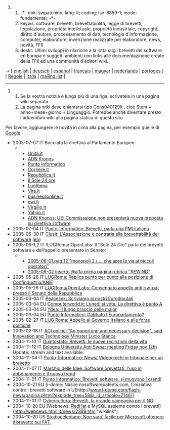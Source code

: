 1.  1.  -\*- dok: swpatcnino; lang: it; coding: iso-8859-1; mode:
        fundamental; -\*-
    2.  keyws: software, brevetti, brevettabiolitá, legge di brevetti,
        legislazione, propriétà intelletuale, propriétà industriale,
        copyright, diritto d\'autore, processamento di dati, tecnologia
        d\'informazione, computer, elaboratore, invenzione realizzate
        per elaboratore, news, novità, FFII
    3.  deskr: Ultimi sviluppi in rilazione a la lotta sugli brevetti
        del software en Europa e suggetti ambienti con links alle
        documentazinone create della FFII ed una communità d\'editori
        wiki.

-\> \[ [ english](SwpatcninoEn "wikilink") \| [
deutsch](SwpatcninoDe "wikilink") \| [ espanol](SwpatcninoEs "wikilink")
\| [ francais](SwpatcninoFr "wikilink") \| [
magyar](SwpatcninoHu "wikilink") \| [
nederlands](SwpatcninoNl "wikilink") \| [
portoges](SwpatcninoPt "wikilink") \] \[ [
Regole](SwpatcninoMetaIt "wikilink") \| [ Italia](SwpatitIt "wikilink")
\| [mailing
list](http://lists.ffii.org/mailman/listinfo/it-parl/ "wikilink") \]

------------------------------------------------------------------------

1.  1.  Se la vostra notizia è lunga più di una riga, scrivetela in una
        pagina wiki separata.
    2.  La pagina wiki deve chiamarsi tipo
        [Cons040129It](Cons040129It "wikilink") , cioè Stem +
        anno+mese+giorno + Linguaggio. Potrebbe anche diventare presto
        l\'addendum wiki alla pagina statica di questo sito.

Per favore, aggiungere le novità in cima alla pagina, per esempio quelle
di
[Google](http://news.google.it/news?hl=it&ned=it&q=brevetti+software&btnG=Cerca+nelle+News "wikilink").

-   2005-07-07 IT Bocciata la direttiva al Parlamento Europeo:
    -   -   [Unità.it](http://www.unita.it/index.asp?SEZIONE_COD=HP&TOPIC_TIPO=&TOPIC_ID=43501 "wikilink")
        -   [ADN
            Kronos](http://www.adnkronos.com/3Level.php?cat=CyberNews&loid=1.0.72596930 "wikilink")
        -   [Punto
            Informatico](http://punto-informatico.it/p.asp?i=53925&r=PI "wikilink")
        -   [Corriere.it](http://www.corriere.it/Primo_Piano/Esteri/2005/07_Luglio/06/software.shtml "wikilink")
        -   [Repubblica.it](http://www.repubblica.it/2005/e/sezioni/scienza_e_tecnologia/affin2/software3/software3.html "wikilink")
        -   [Il Sole 24
            ore](http://www.ilsole24ore.com/fc?cmd=art&artId=687068&chId=30&artType=Articolo&back=0 "wikilink")
        -   [LugRoma](http://www.lugroma.org/contenuti/attivismo/noswpatent/bocciatura06072005 "wikilink")
        -   [Vita.it](http://www.vita.it/articolo/index.php3?NEWSID=57560 "wikilink")
        -   [businessonline.it](http://www.businessonline.it/news/520/Brevetti%20Software%20Europarlamento%20boccia%20progetto%20direttiva.html "wikilink")
        -   [cwi.it](http://www.cwi.it/showPage.php?template=articoli&id=13386 "wikilink")
        -   [Virgilio.it](http://economia.virgilio.it/news/foglia.html?t=2&id=2&codNotizia=11713888 "wikilink")
        -   [Yahoo.it](http://it.news.yahoo.com/050706/201/3alk9.html "wikilink")
        -   [ADN Knonos: UE: Commisssione non presenterà nuova proposta
            su direttiva
            software](http://www.adnkronos.com/3Level.php?cat=Economia&loid=1.0.72700511 "wikilink")
-   2005-07-04 IT [Punto-Informatico: Brevetti, parla una PMI
    italiana](http://punto-informatico.it/p.asp?i=53848&r=PI "wikilink")
-   2005-06-30 IT [Clusit: L\'Associazione è contraria alla
    brevettabilità del
    software](http://wiki.ffii.org/Clusit050702It "wikilink")
    ([en](http://wiki.ffii.org/Clusit050702en "wikilink"))
-   2005-06-1,2 IT !LUGRoma/!OpenLabs: Il \"Sole 24 Ore\" parla dei
    brevetti software e dell\'appello presentato in Senato:
    -   -   [2005-06-01,pag 12 \"monopoli 2 / \... che apre la via ai
            piccoli
            operatori\"](http://www.lugroma.org/contenuti/attivismo/noswpatent/sole24ore_20050601 "wikilink")
        -   [2005-06-02 inserto \@alfa,prima pagina rubrica
            \"REWIND\"](http://www.lugroma.org/contenuti/attivismo/noswpatent/sole24ore_20050602 "wikilink")
-   2005-05-28 IT [LUGRoma: Replica punto per punto alla posizione di
    Confindustria/ANIE](http://www.lugroma.org/contenuti/attivismo/noswpatent/confuto_confindustria_20050528 "wikilink")
-   2005-05-26 IT [LUGRoma/OpenLabs: Consengato appello anti-sw-pat
    presso il Senato della
    Repubblica](http://www.lugroma.org/contenuti/associazione/comunicati_stampa/20050526 "wikilink")
-   2005-03-04 IT [Peacelink: Scriviamo ai nostri
    Eurodiputati](http://italy.peacelink.org/cybercultura/articles/art_9949.html "wikilink")
-   2005-03-04 EU [Computerworld.it: Lunedi si vota. La direttiva è
    punto
    A](http://www.cwi.it/showPage.php?template=articoli&id=12553 "wikilink")
-   2005-03-04 EU [Ydea: Il lungo braccio delle
    major](http://www.cwi.it/showPage.php?template=articoli&id=12553 "wikilink")
-   2005-03-04 EU [Punto Informatico: Gabbato
    l\'Europarlamento?](http://punto-informatico.it/p.asp?i=51768 "wikilink")
-   2005-02-27 IT [LUG Roma: Appello al Governo Italiano e alle forze
    politiche](http://www.lugroma.org/contenuti/attivismo/noswpatent/appello_feb2005 "wikilink")
-   2005-02-18 IT [AGI online: \"An opportune and necessary decision\",
    said Innovation and Technology Minister Lucio
    Stanca](http://www.agi.it/english/news.pl?doc=200502181720-1256-RT1-CRO-0-NF82&page=0&id=agionline-eng.italyonline "wikilink")
-   2004-11-10 IT [Quintostato: Brevetti: le nuove recinzioni della
    vita](http://www.quintostato.it/archives/000473.html "wikilink")
-   2004-11-12 IT [ Bologna University Anti Swpat meeting Friday nov
    12th](ItalianMeeting04En "wikilink") Update: stream and text
    available.
-   2004-11-04 IT [Punto-Informatico: News/ Videogiochi in tribunale per
    un brevetto](http://punto-informatico.it/p.asp?i=50289 "wikilink")
-   2004-11-07 IT [Marchio delle Idee: Software brevettati: l\'uso in
    abbonamento è il nuovo
    trend](http://www.ilmarchiodelleidee.com/readnews.php?ID=707 "wikilink")
-   2004-11-01 IT [Punto Informatico: Brevetti software, si muovono i
    grandi](http://punto-informatico.it/p.asp?i=50250 "wikilink")
-   2004-10-21 EU \[i-dome: Nasce nosoftwarepatents.com, l\'iniziativa
    contro i brevetti software in
    UEhttp://www.i-dome.com/flash-news/pagina.phtml?explode_tree=58&\_id_articolo=7146\]
-   2004-11-01 IT [Cybercultura: Brevetti, la grande campagna per il
    NO](http://italy.peacelink.org/cybercultura/articles/art_7812.html "wikilink")
-   2004-10-20 EU [Webnews: [RedHat](RedHat "wikilink") e MySQL assieme
    contro i brevetti](http://webnews.html.it/news/2389.htm "wikilink")
-   2004-10-20 US [Studiocelentano: Non sara\' facile per Microsoft
    ottenere il brevetto sul
    FAT.](http://www.studiocelentano.it/newsflash_dett.asp?id=10291 "wikilink")

